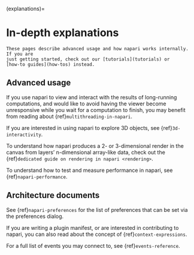 (explanations)=

# In-depth explanations

```{note}
These pages describe advanced usage and how napari works internally. If you are
just getting started, check out our [tutorials](tutorials) or
[how-to guides](how-tos) instead.
```

## Advanced usage

If you use napari to view and interact with the results of long-running
computations, and would like to avoid having the viewer become unresponsive
while you wait for a computation to finish, you may benefit from reading about
{ref}`multithreading-in-napari`.

If you are interested in using napari to explore 3D objects, see {ref}`3d-interactivity`.

To understand how napari produces a 2- or 3-dimensional render in the canvas
from layers’ n-dimensional array-like data, check out the {ref}`dedicated guide on rendering in napari <rendering>`.

To understand how to test and measure performance in napari, see {ref}`napari-performance`.

## Architecture documents

See {ref}`napari-preferences` for the list of preferences that can be set via
the preferences dialog.

If you are writing a plugin manifest, or are interested in contributing to
napari, you can also read about the concept of {ref}`context-expressions`.

For a full list of events you may connect to, see {ref}`events-reference`.

